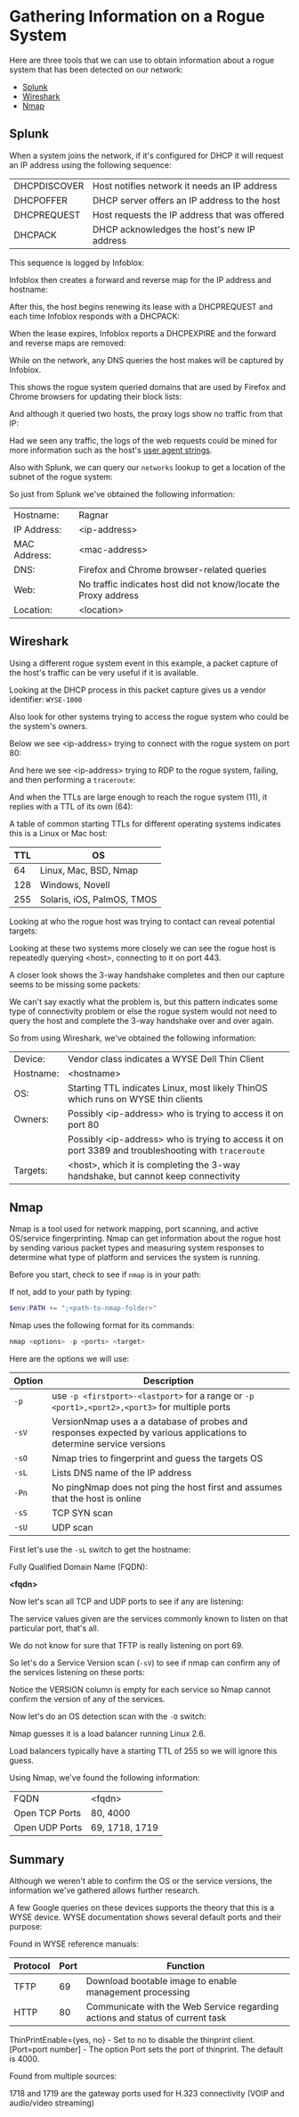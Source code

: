 # Gathering Information on a Rogue System

Here are three tools that we can use to obtain information about a rogue
system that has been detected on our network:

- [Splunk](#splunk)
- [Wireshark](#wireshark)
- [Nmap](#nmap)


## Splunk

When a system joins the network, if it's configured for DHCP it will
request an IP address using the following sequence:

|||
|-|-|
|DHCPDISCOVER|Host notifies network it needs an IP address|
|DHCPOFFER|DHCP server offers an IP address to the host|
|DHCPREQUEST|Host requests the IP address that was offered|
|DHCPACK|DHCP acknowledges the host's new IP address|  
  


This sequence is logged by Infoblox:

Infoblox then creates a forward and reverse map for the IP address and
hostname:

After this, the host begins renewing its lease with a DHCPREQUEST and
each time Infoblox responds with a DHCPACK:

When the lease expires, Infoblox reports a DHCPEXPIRE and the forward
and reverse maps are removed:

While on the network, any DNS queries the host makes will be captured
by Infoblox. 

This shows the rogue system queried domains that are used by Firefox
and Chrome browsers for updating their block lists:

And although it queried two hosts, the proxy logs show no traffic from
that IP:

Had we seen any traffic, the logs of the web requests could be mined
for more information such as the host's [user agent
strings](https://browscap.org/ua-lookup).

Also with Splunk, we can query our `networks` lookup to get a
location of the subnet of the rogue system:

So just from Splunk we've obtained the following information:

|||
|-|-|
|Hostname:|Ragnar|
|IP Address:|\<ip-address\>|
|MAC Address:|\<mac-address\>|
|DNS:|Firefox and Chrome browser-related queries|
|Web:|No traffic indicates host did not know/locate the Proxy address|
|Location:|\<location\>|


## Wireshark

Using a different rogue system event in this example, a packet capture
of the host's traffic can be very useful if it is available.

Looking at the DHCP process in this packet capture gives us a vendor
identifier: `WYSE-1000`

Also look for other systems trying to access the rogue
system who could be the system's owners. 

Below we see \<ip-address\> trying to connect with the rogue system on port
80:

And here we see \<ip-address\> trying to
RDP to the rogue system, failing, and then performing a `traceroute`:

And when the TTLs are large enough to reach the rogue
system (11), it replies with a TTL of its own (64):

A table of common starting TTLs for different operating systems indicates this is a Linux or Mac host:

|TTL|OS|
|-|-|
|64|Linux, Mac, BSD, Nmap|
|128|Windows, Novell|
|255|Solaris, iOS, PalmOS, TMOS|


Looking at who the rogue host was trying to contact can
reveal potential targets:

Looking at these two systems more closely we can see the
rogue host is repeatedly querying \<host\>, connecting to it on port 443.

A closer look shows the 3-way handshake completes and
then our capture seems to be missing some packets:

We can't say exactly what the problem is, but this
pattern indicates some type of connectivity problem or else the rogue
system would not need to query the host and complete the 3-way handshake
over and over again.

So from using Wireshark, we've obtained the following information:

|||
|-|-|
|Device:|Vendor class indicates a WYSE Dell Thin Client|
|Hostname:|\<hostname\>|
|OS:|Starting TTL indicates Linux, most likely ThinOS which runs on WYSE thin clients|
|Owners:|Possibly \<ip-address\> who is trying to access it on port 80|
||Possibly \<ip-address\> who is trying to access it on port 3389 and troubleshooting with `traceroute`|
|Targets:|\<host\>, which it is completing the 3-way handshake, but cannot keep connectivity|

## Nmap

Nmap is a tool used for network mapping, port scanning, and active
OS/service fingerprinting.  Nmap can get information about the rogue
host by sending various packet types and measuring system responses to
determine what type of platform and services the system is running.

Before you start, check to see if `nmap` is in your path:

If not, add to your path by typing:

```powershell
$env:PATH += ";<path-to-nmap-folder>"
```

Nmap uses the following format for its commands:

```powershell
nmap <options> -p <ports> <target>
```

Here are the options we will use:

|Option|Description|
|-|-|
|`-p`|use `-p <firstport>-<lastport>` for a range or `-p <port1>,<port2>,<port3>` for multiple ports|
|`-sV`|VersionNmap uses a a database of probes and responses expected by various applications to determine service versions|
|`-sO`|Nmap tries to fingerprint and guess the targets OS|
|`-sL`|Lists DNS name of the IP address|
|`-Pn`|No pingNmap does not ping the host first and assumes that the host is online|
|`-sS`|TCP SYN scan|
|`-sU`|UDP scan|


First let's use the `-sL` switch to get the hostname:


Fully Qualified Domain Name (FQDN):    

**\<fqdn\>**

Now let's scan all TCP and UDP ports to see if any are
listening:

The service values given are the services commonly known
to listen on that particular port, that's all. 

We do not know for sure that TFTP is really listening on port 69.

So let's do a Service Version scan (`-sV`) to see if nmap
can confirm any of the services listening on these ports:

Notice the VERSION column is empty for each service so
Nmap cannot confirm the version of any of the services.

Now let's do an OS detection scan with the `-O` switch:

Nmap guesses it is a load balancer running Linux 2.6. 

Load balancers typically have a starting TTL of 255 so we will ignore
this guess.

Using Nmap, we've found the following information:

|||
|-|-|
|FQDN|\<fqdn\>|
|Open TCP Ports|80, 4000|
|Open UDP Ports|69, 1718, 1719|

## Summary

Although we weren't able to confirm the OS or the service versions, the
information we've gathered allows further research.

A few Google queries on these devices supports the theory that this is a
WYSE device.  WYSE documentation shows several default ports and their
purpose:

Found in WYSE reference manuals:

|Protocol|Port|Function|
|-|-|-|
|TFTP|69|Download bootable image to enable management processing|
|HTTP|80|Communicate with the Web Service regarding actions and status of current task|


ThinPrintEnable={yes, no} - Set to no to disable the thinprint client. 
\[Port=port number\] -  The option Port sets the port of thinprint.  The default is 4000.

Found from multiple sources:

1718 and 1719 are the gateway ports used for H.323 connectivity (VOIP
and audio/video streaming)

               

